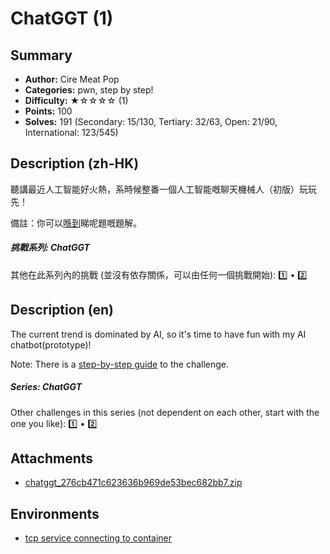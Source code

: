 ChatGGT (1)
===

## Summary

* **Author:** Cire Meat Pop
* **Categories:** pwn, step by step!
* **Difficulty:** ★☆☆☆☆ (1)
* **Points:** 100
* **Solves:** 191 (Secondary: 15/130, Tertiary: 32/63, Open: 21/90, International: 123/545)

## Description (zh-HK)

聽講最近人工智能好火熱，系時候整番一個人工智能嘅聊天機械人（初版）玩玩先！

備註：你可以[喺到](https://hackmd.io/@blackb6a/hkcert-ctf-2024-i-zh-822c35d7b9267b73)睇呢題嘅題解。

##### 挑戰系列: ChatGGT

其他在此系列內的挑戰 (並沒有依存關係，可以由任何一個挑戰開始): [1️⃣](/challenges/64) • [2️⃣](/challenges/56)

## Description (en)

The current trend is dominated by AI, so it's time to have fun with my AI chatbot(prototype)!

Note: There is a [step-by-step guide](https://hackmd.io/@blackb6a/hkcert-ctf-2024-i-en-8381451153faac4a) to the challenge.

##### Series: ChatGGT

Other challenges in this series (not dependent on each other, start with the one you like): [1️⃣](/challenges/64) • [2️⃣](/challenges/56)

## Attachments

- [chatggt_276cb471c623636b969de53bec682bb7.zip](https://github.com/blackb6a/hkcert-ctf-2024-challenges/releases/download/v1.0.0/chatggt_276cb471c623636b969de53bec682bb7.zip)


## Environments

- [tcp service connecting to container](env)


